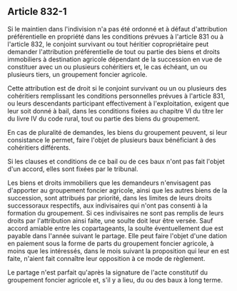 Article 832-1
----
Si le maintien dans l'indivision n'a pas été ordonné et à défaut d'attribution
préférentielle en propriété dans les conditions prévues à l'article 831 ou à
l'article 832, le conjoint survivant ou tout héritier copropriétaire peut
demander l'attribution préférentielle de tout ou partie des biens et droits
immobiliers à destination agricole dépendant de la succession en vue de
constituer avec un ou plusieurs cohéritiers et, le cas échéant, un ou plusieurs
tiers, un groupement foncier agricole.

Cette attribution est de droit si le conjoint survivant ou un ou plusieurs des
cohéritiers remplissant les conditions personnelles prévues à l'article 831, ou
leurs descendants participant effectivement à l'exploitation, exigent que leur
soit donné à bail, dans les conditions fixées au chapitre VI du titre Ier du
livre IV du code rural, tout ou partie des biens du groupement.

En cas de pluralité de demandes, les biens du groupement peuvent, si leur
consistance le permet, faire l'objet de plusieurs baux bénéficiant à des
cohéritiers différents.

Si les clauses et conditions de ce bail ou de ces baux n'ont pas fait l'objet
d'un accord, elles sont fixées par le tribunal.

Les biens et droits immobiliers que les demandeurs n'envisagent pas d'apporter
au groupement foncier agricole, ainsi que les autres biens de la succession,
sont attribués par priorité, dans les limites de leurs droits successoraux
respectifs, aux indivisaires qui n'ont pas consenti à la formation du
groupement. Si ces indivisaires ne sont pas remplis de leurs droits par
l'attribution ainsi faite, une soulte doit leur être versée. Sauf accord amiable
entre les copartageants, la soulte éventuellement due est payable dans l'année
suivant le partage. Elle peut faire l'objet d'une dation en paiement sous la
forme de parts du groupement foncier agricole, à moins que les intéressés, dans
le mois suivant la proposition qui leur en est faite, n'aient fait connaître
leur opposition à ce mode de règlement.

Le partage n'est parfait qu'après la signature de l'acte constitutif du
groupement foncier agricole et, s'il y a lieu, du ou des baux à long terme.
